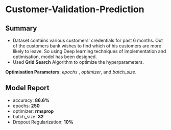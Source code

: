 # Customer-Validation-Prediction

## Summary
 - Dataset contains various customers' credentials for past 6 months. Out of the customers bank wishes to find which of his customers are      more likely to leave. So using Deep learning techniques of implementation and optimisation, model has been designed.
 - Used **Grid Search** Algorithm to optimize the hyperparameters.


**Optimisation Parameters**: _epochs_ , _optimizer_, and _batch_size_.

## Model Report
* accuracy: **86.6%**
* epochs: **250**
* optimizer: **rmsprop**
* batch_size: **32**
* Dropout Regularization: **10%**
